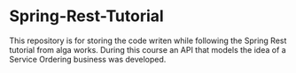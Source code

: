 # Spring-Rest-Tutorial
This repository is for storing the code writen while following the Spring Rest tutorial from alga works. During this course an API that models the idea of a Service Ordering business was developed.
